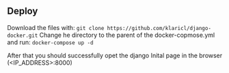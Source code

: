 ## Deploy
Download the files with:
`git clone https://github.com/klaricl/django-docker.git`
Change he directory to the parent of the docker-copmose.yml and run:
`docker-compose up -d`

After that you should successfully opet the django Inital page in the browser (<IP_ADDRESS>:8000)